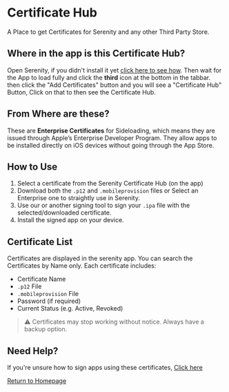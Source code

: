 # Certificate Hub

A Place to get Certificates for Serenity and any other Third Party Store.

## Where in the app is this Certificate Hub?
Open Serenity, if you didn't install it yet [click here to see how](installation.md). Then wait for the App to load fully and click the **third** icon at the bottom in the tabbar.
then click the "Add Certificates" button and you will see a "Certificate Hub" Button, Click on that to then see the Certificate Hub.

## From Where are these?
These are **Enterprise Certificates** for Sideloading, which means they are issued through Apple’s Enterprise Developer Program. They allow apps to be installed directly on iOS devices without going through the App Store.

## How to Use
1. Select a certificate from the Serenity Certificate Hub (on the app)
2. Download both the `.p12` and `.mobileprovision` files or Select an Enterprise one to straightly use in Serenity.
3. Use our or another signing tool to sign your `.ipa` file with the selected/downloaded certificate.
4. Install the signed app on your device.

## Certificate List
Certificates are displayed in the serenity app. You can search the Certificates by Name only. Each certificate includes:
- Certificate Name
- `.p12` File
- `.mobileprovision` File
- Password (if required)
- Current Status (e.g. Active, Revoked)

> ⚠️ Certificates may stop working without notice. Always have a backup option.

## Need Help?
If you're unsure how to sign apps using these certificates, [Click here](using-certificates.md)

[Return to Homepage](https://serenityios.github.io/docs)
